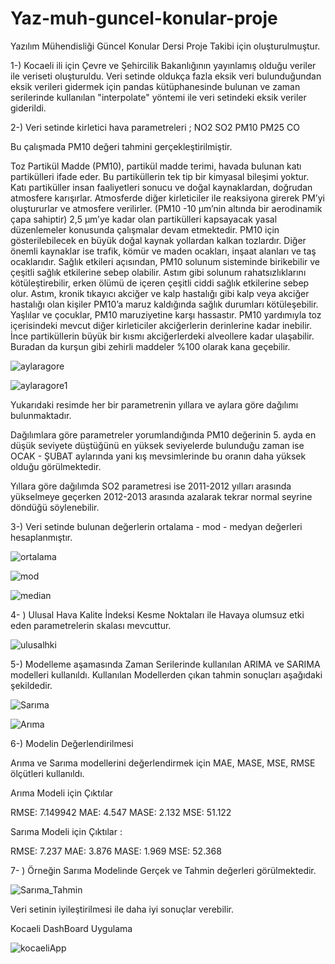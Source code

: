 # Yaz-muh-guncel-konular-proje
Yazılım Mühendisliği Güncel Konular Dersi Proje Takibi için oluşturulmuştur.


1-) Kocaeli ili için Çevre ve Şehircilik Bakanlığının yayınlamış olduğu veriler ile veriseti oluşturuldu. 
Veri setinde oldukça fazla eksik veri bulunduğundan eksik verileri gidermek için pandas kütüphanesinde bulunan ve zaman serilerinde kullanılan "interpolate" yöntemi ile veri setindeki eksik veriler giderildi.

2-) Veri setinde kirletici hava parametreleri ;
     NO2
     SO2
     PM10
     PM25
     CO 
    
 Bu çalışmada PM10 değeri tahmini gerçekleştirilmiştir. 
 
 Toz Partikül Madde (PM10), partikül madde terimi, havada bulunan katı partikülleri ifade eder.
Bu partiküllerin tek tip bir kimyasal bileşimi yoktur. Katı partiküller insan faaliyetleri sonucu ve
doğal kaynaklardan, doğrudan atmosfere karışırlar. Atmosferde diğer kirleticiler ile reaksiyona
girerek PM’yi oluştururlar ve atmosfere verilirler. (PM10 -10 μm’nin altında bir aerodinamik
çapa sahiptir) 2,5 μm’ye kadar olan partikülleri kapsayacak yasal düzenlemeler konusunda
çalışmalar devam etmektedir. PM10 için gösterilebilecek en büyük doğal kaynak yollardan
kalkan tozlardır. Diğer önemli kaynaklar ise trafik, kömür ve maden ocakları, inşaat alanları ve
taş ocaklarıdır. Sağlık etkileri açısından, PM10 solunum sisteminde birikebilir ve çeşitli sağlık
etkilerine sebep olabilir. Astım gibi solunum rahatsızlıklarını kötüleştirebilir, erken ölümü de
içeren çeşitli ciddi sağlık etkilerine sebep olur. Astım, kronik tıkayıcı akciğer ve kalp hastalığı
gibi kalp veya akciğer hastalığı olan kişiler PM10’a maruz kaldığında sağlık durumları
kötüleşebilir. Yaşlılar ve çocuklar, PM10 maruziyetine karşı hassastır. PM10 yardımıyla toz
içerisindeki mevcut diğer kirleticiler akciğerlerin derinlerine kadar inebilir. İnce partiküllerin
büyük bir kısmı akciğerlerdeki alveollere kadar ulaşabilir. Buradan da kurşun gibi zehirli
maddeler %100 olarak kana geçebilir.

     
![aylaragore](https://user-images.githubusercontent.com/62748526/84568679-ba8aba00-ad89-11ea-85c0-345729ff0e24.PNG)

![aylaragore1](https://user-images.githubusercontent.com/62748526/84568781-6a602780-ad8a-11ea-9be9-5ad24d3b5062.PNG)
 
Yukarıdaki  resimde her bir parametrenin yıllara ve aylara göre dağılımı bulunmaktadır.

Dağılımlara göre parametreler yorumlandığında PM10 değerinin 5. ayda en düşük seviyete düştüğünü en yüksek seviyelerde bulunduğu zaman ise OCAK - ŞUBAT aylarında yani kış mevsimlerinde bu oranın daha yüksek olduğu görülmektedir. 

Yıllara göre dağılımda SO2 parametresi ise 2011-2012 yılları arasında yükselmeye geçerken 2012-2013 arasında azalarak tekrar normal seyrine döndüğü söylenebilir.

3-) Veri setinde bulunan değerlerin ortalama - mod - medyan değerleri hesaplanmıştır.

![ortalama](https://user-images.githubusercontent.com/62748526/84568956-a34ccc00-ad8b-11ea-9390-4e3253de09f6.PNG)

![mod](https://user-images.githubusercontent.com/62748526/84568963-bf506d80-ad8b-11ea-90da-5e053a117b1d.PNG)

![median](https://user-images.githubusercontent.com/62748526/84568967-c7a8a880-ad8b-11ea-82ef-b55963bc5ea1.PNG)


4- ) Ulusal Hava Kalite İndeksi Kesme Noktaları ile Havaya olumsuz etki eden parametrelerin skalası mevcuttur. 
 
![ulusalhki](https://user-images.githubusercontent.com/62748526/84569061-68976380-ad8c-11ea-8518-946e89f6e547.PNG)

5-) Modelleme aşamasında Zaman Serilerinde kullanılan ARIMA ve SARIMA modelleri kullanıldı. Kullanılan Modellerden çıkan tahmin sonuçları aşağıdaki şekildedir. 

![Sarıma](https://user-images.githubusercontent.com/62748526/84569172-215da280-ad8d-11ea-9e15-81f345371627.PNG)

![Arıma](https://user-images.githubusercontent.com/62748526/84569174-24589300-ad8d-11ea-9542-b2c614d8f0e1.PNG)

6-) Modelin Değerlendirilmesi
 
 Arıma ve Sarıma modellerini değerlendirmek için MAE, MASE, MSE, RMSE ölçütleri kullanıldı.
 
Arıma Modeli için Çıktılar  

RMSE: 7.149942
MAE: 4.547
MASE: 2.132
MSE: 51.122
  
Sarıma Modeli için Çıktılar :

RMSE: 7.237
MAE: 3.876
MASE: 1.969
MSE: 52.368

7- ) Örneğin Sarıma Modelinde Gerçek ve Tahmin değerleri görülmektedir.

![Sarıma_Tahmin](https://user-images.githubusercontent.com/62748526/84569340-67673600-ad8e-11ea-995f-8b2dd3354b8e.PNG)

Veri setinin iyileştirilmesi ile daha iyi sonuçlar verebilir. 

Kocaeli DashBoard Uygulama 

![kocaeliApp](https://user-images.githubusercontent.com/62748526/85712859-6b317b80-b6f1-11ea-8fa8-e33b8a850fad.PNG)

